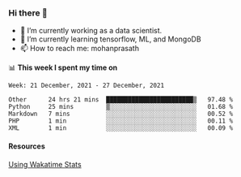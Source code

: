 ### Hi there 👋

- 🔭 I’m currently working as a data scientist.
- 🌱 I’m currently learning tensorflow, ML, and MongoDB
- 📫 How to reach me: mohanprasath

📊 **This week I spent my time on**
<!--START_SECTION:waka-->
```text
Week: 21 December, 2021 - 27 December, 2021

Other      24 hrs 21 mins  ████████████████████████▒   97.48 % 
Python     25 mins         ▒░░░░░░░░░░░░░░░░░░░░░░░░   01.68 % 
Markdown   7 mins          ░░░░░░░░░░░░░░░░░░░░░░░░░   00.52 % 
PHP        1 min           ░░░░░░░░░░░░░░░░░░░░░░░░░   00.11 % 
XML        1 min           ░░░░░░░░░░░░░░░░░░░░░░░░░   00.09 % 
```
<!--END_SECTION:waka-->

#### Resources
[Using Wakatime Stats](https://github.com/marketplace/actions/waka-readme)
